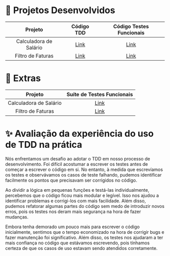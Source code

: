 # 🧩 Projetos Desenvolvidos
Projeto | Código TDD | Código Testes Funcionais
:--: | :--: | :--:
Calculadora de Salário | [Link](calculadora-de-salario) | [Link](calculadora-de-salario/src/test/java/br/com/ufcg/vv/functionalTests/)
Filtro de Faturas | [Link](filtro-de-faturas) | [Link](filtro-de-faturas/src/test/java/functionalTests/)

# 🏴 Extras
Projeto | Suíte de Testes Funcionais
:--: | :--: 
Calculadora de Salário | [Link](../../extras/SUITE_DE_TESTES_CALCULADORA_DE_SALARIO.pdf)
Filtro de Faturas | [Link](../../extras/SUITE_DE_TESTES_FILTRO_DE_FATURAS.pdf)

# ✨ Avaliação da experiência do uso de TDD na prática

Nós enfrentamos um desafio ao adotar o TDD em nosso processo de desenvolvimento. Foi difícil acostumar a escrever os testes antes de começar a escrever o código em si. No entanto, à medida que escrevíamos os testes e observávamos os casos de teste falhando, pudemos identificar facilmente os pontos que precisavam ser corrigidos no código.

Ao dividir a lógica em pequenas funções e testá-las individualmente, percebemos que o código ficou mais modular e legível. Isso nos ajudou a identificar problemas e corrigi-los com mais facilidade. Além disso, pudemos refatorar algumas partes do código sem medo de introduzir novos erros, pois os testes nos deram mais segurança na hora de fazer mudanças.

Embora tenha demorado um pouco mais para escrever o código inicialmente, sentimos que o tempo economizado na hora de corrigir bugs e fazer manutenção foi significativo. Além disso, os testes nos ajudaram a ter mais confiança no código que estávamos escrevendo, pois tínhamos certeza de que os casos de uso estavam sendo atendidos corretamente.
